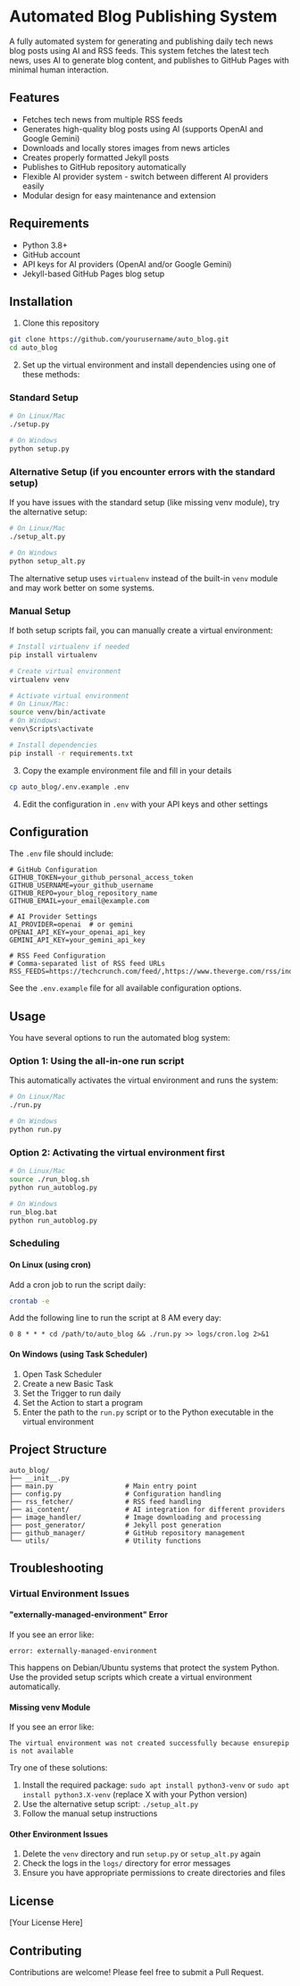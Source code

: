 # Automated Blog Publishing System

A fully automated system for generating and publishing daily tech news blog posts using AI and RSS feeds. This system fetches the latest tech news, uses AI to generate blog content, and publishes to GitHub Pages with minimal human interaction.

## Features

- Fetches tech news from multiple RSS feeds
- Generates high-quality blog posts using AI (supports OpenAI and Google Gemini)
- Downloads and locally stores images from news articles
- Creates properly formatted Jekyll posts
- Publishes to GitHub repository automatically
- Flexible AI provider system - switch between different AI providers easily
- Modular design for easy maintenance and extension

## Requirements

- Python 3.8+
- GitHub account
- API keys for AI providers (OpenAI and/or Google Gemini)
- Jekyll-based GitHub Pages blog setup

## Installation

1. Clone this repository
```bash
git clone https://github.com/yourusername/auto_blog.git
cd auto_blog
```

2. Set up the virtual environment and install dependencies using one of these methods:

### Standard Setup
```bash
# On Linux/Mac
./setup.py

# On Windows
python setup.py
```

### Alternative Setup (if you encounter errors with the standard setup)
If you have issues with the standard setup (like missing venv module), try the alternative setup:

```bash
# On Linux/Mac
./setup_alt.py

# On Windows
python setup_alt.py
```

The alternative setup uses `virtualenv` instead of the built-in `venv` module and may work better on some systems.

### Manual Setup
If both setup scripts fail, you can manually create a virtual environment:

```bash
# Install virtualenv if needed
pip install virtualenv

# Create virtual environment
virtualenv venv

# Activate virtual environment
# On Linux/Mac:
source venv/bin/activate
# On Windows:
venv\Scripts\activate

# Install dependencies
pip install -r requirements.txt
```

3. Copy the example environment file and fill in your details
```bash
cp auto_blog/.env.example .env
```

4. Edit the configuration in `.env` with your API keys and other settings

## Configuration

The `.env` file should include:

```
# GitHub Configuration
GITHUB_TOKEN=your_github_personal_access_token
GITHUB_USERNAME=your_github_username
GITHUB_REPO=your_blog_repository_name
GITHUB_EMAIL=your_email@example.com

# AI Provider Settings
AI_PROVIDER=openai  # or gemini
OPENAI_API_KEY=your_openai_api_key
GEMINI_API_KEY=your_gemini_api_key

# RSS Feed Configuration
# Comma-separated list of RSS feed URLs
RSS_FEEDS=https://techcrunch.com/feed/,https://www.theverge.com/rss/index.xml
```

See the `.env.example` file for all available configuration options.

## Usage

You have several options to run the automated blog system:

### Option 1: Using the all-in-one run script

This automatically activates the virtual environment and runs the system:

```bash
# On Linux/Mac
./run.py

# On Windows
python run.py
```

### Option 2: Activating the virtual environment first

```bash
# On Linux/Mac
source ./run_blog.sh
python run_autoblog.py

# On Windows
run_blog.bat
python run_autoblog.py
```

### Scheduling

#### On Linux (using cron)

Add a cron job to run the script daily:

```bash
crontab -e
```

Add the following line to run the script at 8 AM every day:

```
0 8 * * * cd /path/to/auto_blog && ./run.py >> logs/cron.log 2>&1
```

#### On Windows (using Task Scheduler)

1. Open Task Scheduler
2. Create a new Basic Task
3. Set the Trigger to run daily
4. Set the Action to start a program
5. Enter the path to the `run.py` script or to the Python executable in the virtual environment

## Project Structure

```
auto_blog/
├── __init__.py
├── main.py                  # Main entry point
├── config.py                # Configuration handling
├── rss_fetcher/             # RSS feed handling
├── ai_content/              # AI integration for different providers
├── image_handler/           # Image downloading and processing
├── post_generator/          # Jekyll post generation
├── github_manager/          # GitHub repository management
└── utils/                   # Utility functions
```

## Troubleshooting

### Virtual Environment Issues

#### "externally-managed-environment" Error
If you see an error like:
```
error: externally-managed-environment
```

This happens on Debian/Ubuntu systems that protect the system Python. Use the provided setup scripts which create a virtual environment automatically.

#### Missing venv Module
If you see an error like:
```
The virtual environment was not created successfully because ensurepip is not available
```

Try one of these solutions:
1. Install the required package: `sudo apt install python3-venv` or `sudo apt install python3.X-venv` (replace X with your Python version)
2. Use the alternative setup script: `./setup_alt.py`
3. Follow the manual setup instructions

#### Other Environment Issues

1. Delete the `venv` directory and run `setup.py` or `setup_alt.py` again
2. Check the logs in the `logs/` directory for error messages
3. Ensure you have appropriate permissions to create directories and files

## License

[Your License Here]

## Contributing

Contributions are welcome! Please feel free to submit a Pull Request.